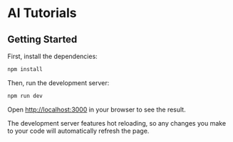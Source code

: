 # AI Tutorials

## Getting Started

First, install the dependencies:

```bash
npm install
```

Then, run the development server:

```bash
npm run dev
```

Open [http://localhost:3000](http://localhost:3000) in your browser to see the result.

The development server features hot reloading, so any changes you make to your code will automatically refresh the page.
